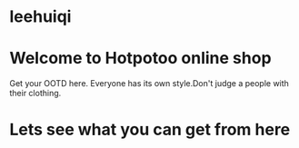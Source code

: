 # leehuiqi
<html>
<head>
</head>
<H1>Welcome to Hotpotoo online shop</H1>
<p>Get your OOTD here. Everyone has its own style.Don't judge a people with their clothing.<p>
<H1>Lets see what you can get from here</H1>
</body>
</html>
